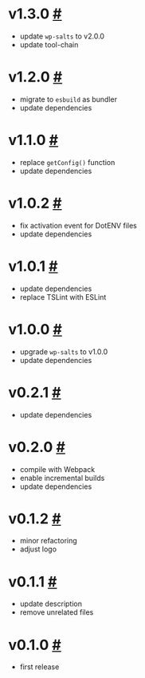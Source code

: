 # v1.3.0 [#](https://github.com/idleberg/vscode-wordpress-salts/releases/tag/v1.3.0)

- update `wp-salts` to v2.0.0
- update tool-chain
# v1.2.0 [#](https://github.com/idleberg/vscode-wordpress-salts/releases/tag/v1.2.0)

- migrate to `esbuild` as bundler
- update dependencies

# v1.1.0 [#](https://github.com/idleberg/vscode-wordpress-salts/releases/tag/v1.1.0)

- replace `getConfig()` function
- update dependencies

# v1.0.2 [#](https://github.com/idleberg/vscode-wordpress-salts/releases/tag/v1.0.2)

- fix activation event for DotENV files
- update dependencies

# v1.0.1 [#](https://github.com/idleberg/vscode-wordpress-salts/releases/tag/v1.0.1)

- update dependencies
- replace TSLint with ESLint

# v1.0.0 [#](https://github.com/idleberg/vscode-wordpress-salts/releases/tag/v1.0.0)

- upgrade `wp-salts` to v1.0.0
- update dependencies

# v0.2.1 [#](https://github.com/idleberg/vscode-wordpress-salts/releases/tag/v0.2.1)

- update dependencies

# v0.2.0 [#](https://github.com/idleberg/vscode-wordpress-salts/releases/tag/v0.2.0)

- compile with Webpack
- enable incremental builds
- update dependencies

# v0.1.2 [#](https://github.com/idleberg/vscode-wordpress-salts/releases/tag/v0.1.2)

- minor refactoring
- adjust logo

# v0.1.1 [#](https://github.com/idleberg/vscode-wordpress-salts/releases/tag/v0.1.1)

- update description
- remove unrelated files

# v0.1.0 [#](https://github.com/idleberg/vscode-wordpress-salts/releases/tag/v0.1.0)

- first release

